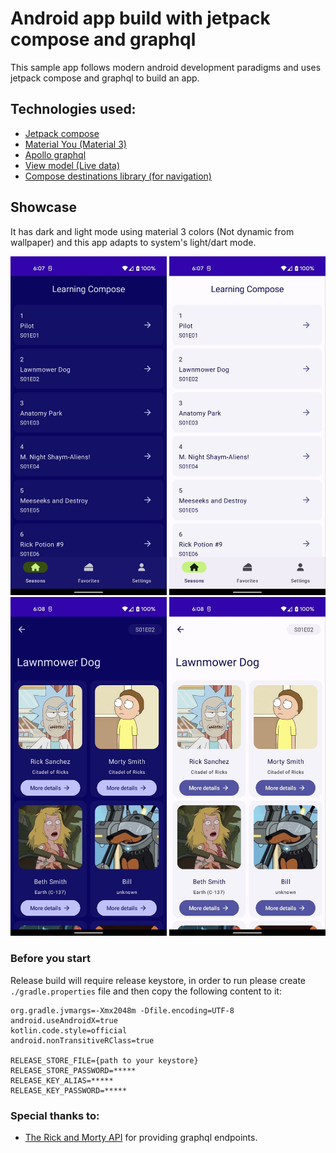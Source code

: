 # Android app build with jetpack compose and graphql
This sample app follows modern android development paradigms and uses jetpack compose and graphql to build an app.

## Technologies used:
- [Jetpack compose](https://developer.android.com/jetpack/compose)
- [Material You (Material 3)](https://developer.android.com/reference/kotlin/androidx/compose/material3/package-summary)
- [Apollo graphql](https://github.com/apollographql/apollo-kotlin)
- [View model (Live data)](https://developer.android.com/jetpack/compose/state)
- [Compose destinations library (for navigation)](https://composedestinations.rafaelcosta.xyz/)

## Showcase
It has dark and light mode using material 3 colors (Not dynamic from wallpaper) and this app adapts to system's light/dart mode.

<img src="https://github.com/kartik1225/android-jetpack-compose-graphql-and-material-3-sample/blob/main/assets/home_dark.jpeg" alt="Rick and morty graphql app made with jetpack compose" width="250"/>
<img src="https://github.com/kartik1225/android-jetpack-compose-graphql-and-material-3-sample/blob/main/assets/home_light.jpeg" alt="Rick and morty graphql app made with jetpack compose" width="250"/>
<img src="https://github.com/kartik1225/android-jetpack-compose-graphql-and-material-3-sample/blob/main/assets/characters_dark.jpeg" alt="Rick and morty graphql app made with jetpack compose" width="250"/>
<img src="https://github.com/kartik1225/android-jetpack-compose-graphql-and-material-3-sample/blob/main/assets/characters_light.jpeg" alt="Rick and morty graphql app made with jetpack compose" width="250"/>

### Before you start
Release build will require release keystore, in order to run please create `./gradle.properties` file and then copy the following content to it:

```
org.gradle.jvmargs=-Xmx2048m -Dfile.encoding=UTF-8
android.useAndroidX=true
kotlin.code.style=official
android.nonTransitiveRClass=true

RELEASE_STORE_FILE={path to your keystore}
RELEASE_STORE_PASSWORD=*****
RELEASE_KEY_ALIAS=*****
RELEASE_KEY_PASSWORD=*****
```


### Special thanks to:
- [The Rick and Morty API](https://rickandmortyapi.com/) for providing graphql endpoints. 

